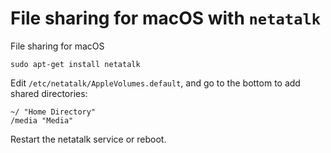 # File sharing for macOS with `netatalk`

File sharing for macOS

```
sudo apt-get install netatalk
```

Edit `/etc/netatalk/AppleVolumes.default`, and go to the bottom to add shared directories:
```
~/ "Home Directory"
/media "Media"
```

Restart the netatalk service or reboot.

